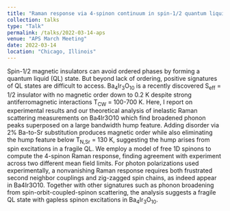 ```yaml
---
title: "Raman response via 4-spinon continuum in spin-1/2 quantum liquid Ba<sub>4</sub>Ir<sub>3</sub>O<sub>10</sub>"
collection: talks
type: "Talk"
permalink: /talks/2022-03-14-aps
venue: "APS March Meeting"
date: 2022-03-14
location: "Chicago, Illinois"
---
```


Spin-1/2 magnetic insulators can avoid ordered phases by forming a quantum liquid (QL) state. But beyond lack of ordering, positive signatures of QL states are difficult to access. Ba<sub>4</sub>Ir<sub>3</sub>O<sub>10</sub> is a recently discovered S<sub>eff</sub> = 1/2 insulator with no magnetic order down to 0.2 K despite strong antiferromagnetic interactions T<sub>CW</sub> = 100-700 K. Here, I report on experimental results and our theoretical analysis of inelastic Raman scattering measurements on Ba4Ir3O10 which find broadened phonon peaks superposed on a large bandwidth hump feature. Adding disorder via 2% Ba-to-Sr substitution produces magnetic order while also eliminating the hump feature below T<sub>N,Sr</sub> = 130 K, suggesting the hump arises from spin excitations in a fragile QL. We employ a model of free 1D spinons to compute the 4-spinon Raman response, finding agreement with experiment across two different mean field limits. For photon polarizations used experimentally, a nonvanishing Raman response requires both frustrated second neighbor couplings and zig-zagged spin chains, as indeed appear in Ba4Ir3O10. Together with other signatures such as phonon broadening from spin-orbit-coupled-spinon scattering, the analysis suggests a fragile QL state with gapless spinon excitations in Ba<sub>4</sub>Ir<sub>3</sub>O<sub>10</sub>.
